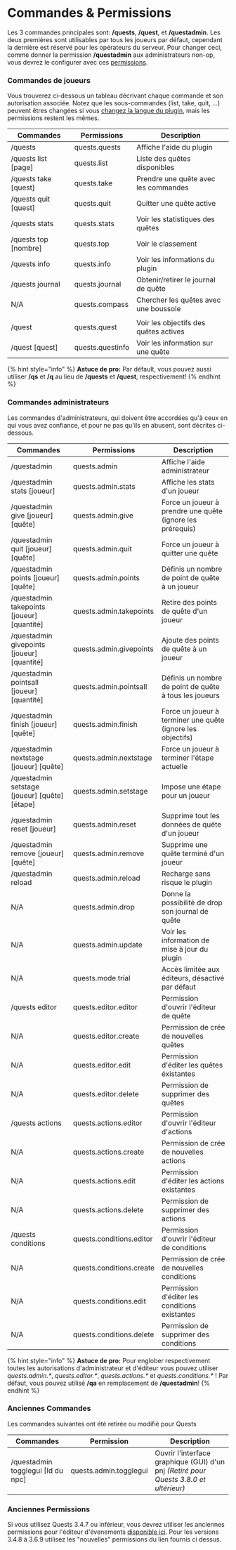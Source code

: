 # Commandes & Permissions

Les 3 commandes principales sont: **/quests**, **/quest**, et **/questadmin**. Les deux premières sont utilisables par tous les joueurs par défaut, cependant la dernière est réservé pour les opérateurs du serveur. Pour changer ceci, comme donner la permission **/questadmin** aux administrateurs non-op,  vous devrez le configurer avec ces [permissions](https://bukkit.gamepedia.com/Understanding\_Permissions).

### Commandes de joueurs

Vous trouverez ci-dessous un tableau décrivant chaque commande et son autorisation associée. Notez que les sous-commandes (list, take, quit, ...) peuvent êtres changées si vous [changez la langue du plugin](https://github.com/PikaMug/Quests/wiki/Translations), mais les permissions restent les mêmes.

| Commandes             | Permissions      | Description                            |
| --------------------- | ---------------- | -------------------------------------- |
| /quests               | quests.quests    | Affiche l'aide du plugin               |
| /quests list \[page]  | quests.list      | Liste des quêtes disponibles           |
| /quests take \[quest] | quests.take      | Prendre une quête avec les commandes   |
| /quests quit \[quest] | quests.quit      | Quitter une quête active               |
| /quests stats         | quests.stats     | Voir les statistiques des quêtes       |
| /quests top \[nombre] | quests.top       | Voir le classement                     |
| /quests info          | quests.info      | Voir les informations du plugin        |
| /quests journal       | quests.journal   | Obtenir/retirer le journal de quête    |
| N/A                   | quests.compass   | Chercher les quêtes avec une boussole  |
|                       |                  |                                        |
| /quest                | quests.quest     | Voir les objectifs des quêtes actives  |
| /quest \[quest]       | quests.questinfo | Voir les information sur une quête     |

{% hint style="info" %}
**Astuce de pro:** Par défault, vous pouvez aussi utiliser **/qs** et **/q** au lieu de **/quests** et **/quest**, respectivement!
{% endhint %}

### Commandes administrateurs

Les commandes d'administrateurs, qui doivent être accordées qu'à ceux en qui vous avez confiance, et pour ne pas qu'ils en abusent, sont décrites ci-dessous.

| Commandes                                        | Permissions              | Description                                         |
| ------------------------------------------------ | ------------------------ | --------------------------------------------------- |
| /questadmin                                      | quests.admin             | Affiche l'aide administrateur                       |
| /questadmin stats \[joueur]                      | quests.admin.stats       | Affiche les stats d'un joueur                       |
| /questadmin give \[joueur] \[quête]              | quests.admin.give        | Force un joueur à prendre une quête (ignore les prérequis)                 |
| /questadmin quit \[joueur] \[quête]              | quests.admin.quit        | Force un joueur à quitter une quête                 |
| /questadmin points \[joueur] \[quête]            | quests.admin.points      | Définis un nombre de point de quête à un joueur     |
| /questadmin takepoints \[joueur] \[quantité]     | quests.admin.takepoints  | Retire des points de quête d'un joueur              |
| /questadmin givepoints \[joueur] \[quantité]     | quests.admin.givepoints  | Ajoute des points de quête à un joueur              |
| /questadmin pointsall \[joueur] \[quantité]      | quests.admin.pointsall   | Définis un nombre de point de quête à tous les joueurs              |
| /questadmin finish \[joueur] \[quête]            | quests.admin.finish      | Force un joueur à terminer une quête (ignore les objectifs)             |
| /questadmin nextstage \[joueur] \[quête]         | quests.admin.nextstage   | Force un joueur à terminer l'étape actuelle          |
| /questadmin setstage \[joueur] \[quête] \[étape] | quests.admin.setstage    | Impose une étape pour un joueur                      |
| /questadmin reset \[joueur]                      | quests.admin.reset       | Supprime tout les données de quête d'un joueur       |
| /questadmin remove \[joueur] \[quête]            | quests.admin.remove      | Supprime une quête terminé d'un joueur               |
| /questadmin reload                               | quests.admin.reload      | Recharge sans risque le plugin                       |
| N/A                                              | quests.admin.drop        | Donne la possibilité de drop son journal de quête    |
| N/A                                              | quests.admin.update      | Voir les information de mise à jour du plugin                    |
| N/A                                              | quests.mode.trial        | Accès limitée aux éditeurs, désactivé par défaut      |
| /quests editor                                   | quests.editor.editor     | Permission d'ouvrir l'éditeur de quête               |
| N/A                                              | quests.editor.create     | Permission de crée de nouvelles quêtes               |
| N/A                                              | quests.editor.edit       | Permission d'éditer les quêtes éxistantes            |
| N/A                                              | quests.editor.delete     | Permission de supprimer des quêtes                   |
| /quests actions                                  | quests.actions.editor    | Permission d'ouvrir l'éditeur d'actions              |
| N/A                                              | quests.actions.create    | Permission de crée de nouvelles actions              |
| N/A                                              | quests.actions.edit      | Permission d'éditer les actions existantes           |
| N/A                                              | quests.actions.delete    | Permission de supprimer des actions                  |
| /quests conditions                               | quests.conditions.editor | Permission d'ouvrir l'éditeur de conditions          |
| N/A                                              | quests.conditions.create | Permission de crée de nouvelles conditions           |
| N/A                                              | quests.conditions.edit   | Permission d'éditer les conditions existantes            |
| N/A                                              | quests.conditions.delete | Permission de supprimer des conditions               |

{% hint style="info" %}
**Astuce de pro:** Pour englober respectivement toutes les autorisations d'administrateur et d'éditeur vous pouvez utiliser _quests.admin.\*_, _quests.editor.\*_, _quests.actions.\*_ et _quests.conditions.\*_ ! Par défaut, vous pouvez utilisé **/qa** en remplacement de **/questadmin**!
{% endhint %}

### Anciennes Commandes

Les commandes suivantes ont été retirée ou modifié pour Quests

| Commandes                          | Permission             | Description                                                    |
| ---------------------------------- | ---------------------- | -------------------------------------------------------------- |
| /questadmin togglegui \[Id du npc] | quests.admin.togglegui | Ouvrir l'interface graphique (GUI) d'un pnj _(Retiré pour Quests 3.8.0 et ultérieur)_ |

### Anciennes Permissions

Si vous utilisez Quests 3.4.7 ou inférieur, vous devrez utiliser les anciennes permissions pour l'éditeur d'évenements [disponible ici](https://pastebin.com/tcYBebK5). Pour les versions 3.4.8 à 3.6.9 utilisez les "nouvelles" permissions du lien fournis ci dessus.

